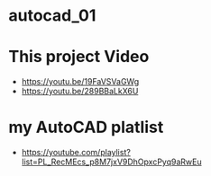 # autocad_01


# This project Video 
- https://youtu.be/19FaVSVaGWg
- https://youtu.be/289BBaLkX6U
                   

# my AutoCAD platlist 
- https://youtube.com/playlist?list=PL_RecMEcs_p8M7jxV9DhOpxcPyq9aRwEu

